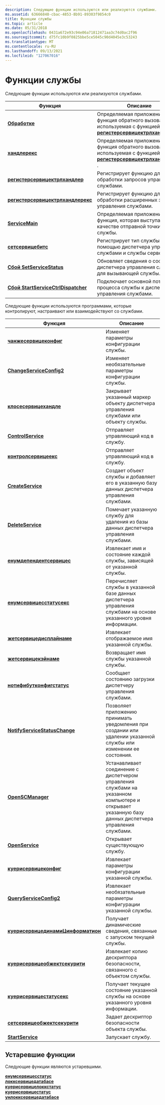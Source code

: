 ```yaml
---
description: Следующие функции используются или реализуются службами.
ms.assetid: 63666848-cbac-4853-8b91-89303f9854c0
title: Функции службы
ms.topic: article
ms.date: 05/31/2018
ms.openlocfilehash: 0431a672e93c94e06a71812471aa3c74d0ac2f96
ms.sourcegitcommit: d75fc10b9f0825bbe5ce5045c90d4045e3c53243
ms.translationtype: MT
ms.contentlocale: ru-RU
ms.lasthandoff: 09/13/2021
ms.locfileid: "127067016"
---
```

# <a name="service-functions"></a>Функции службы

Следующие функции используются или реализуются службами.



| Функция                                                             | Описание                                                                                                                           |
|----------------------------------------------------------------------|---------------------------------------------------------------------------------------------------------------------------------------|
| [**Обработке**](/windows/desktop/api/Winsvc/nc-winsvc-lphandler_function)                                           | Определяемая приложением функция обратного вызова, используемая с функцией [**регистерсервицектрлхандлер**](/windows/desktop/api/Winsvc/nf-winsvc-registerservicectrlhandlera) .     |
| [**хандлерекс**](/windows/desktop/api/WinSvc/nc-winsvc-lphandler_function_ex)                                       | Определяемая приложением функция обратного вызова, используемая с функцией [**регистерсервицектрлхандлерекс**](/windows/desktop/api/Winsvc/nf-winsvc-registerservicectrlhandlerexa) . |
| [**регистерсервицектрлхандлер**](/windows/desktop/api/Winsvc/nf-winsvc-registerservicectrlhandlera)     | Регистрирует функцию для обработки запросов управления службами.                                                                              |
| [**регистерсервицектрлхандлерекс**](/windows/desktop/api/Winsvc/nf-winsvc-registerservicectrlhandlerexa) | Регистрирует функцию для обработки расширенных запросов управления службами.                                                                     |
| [**ServiceMain**](/windows/win32/api/winsvc/nc-winsvc-lpservice_main_functiona)                                   | Определяемая приложением функция, которая выступает в качестве отправной точки для службы.                                                      |
| [**сетсервицебитс**](/windows/desktop/api/Lmserver/nf-lmserver-setservicebits)                             | Регистрирует тип службы с помощью диспетчера управления службами и службы сервера.                                                     |
| [**Сбой SetServiceStatus**](/windows/desktop/api/Winsvc/nf-winsvc-setservicestatus)                         | Обновляет сведения о состоянии диспетчера управления службами для вызывающей службы.                                                     |
| [**Сбой StartServiceCtrlDispatcher**](/windows/desktop/api/Winsvc/nf-winsvc-startservicectrldispatchera)     | Подключает основной поток процесса службы к диспетчеру управления службами.                                                         |



 

Следующие функции используются программами, которые контролируют, настраивают или взаимодействуют со службами.



| Функция                                                                 | Описание                                                                                                                                 |
|--------------------------------------------------------------------------|---------------------------------------------------------------------------------------------------------------------------------------------|
| [**чанжесервицеконфиг**](/windows/desktop/api/Winsvc/nf-winsvc-changeserviceconfiga)                       | Изменяет параметры конфигурации службы.                                                                                          |
| [**ChangeServiceConfig2**](/windows/desktop/api/Winsvc/nf-winsvc-changeserviceconfig2a)                     | Изменяет необязательные параметры конфигурации службы.                                                                                 |
| [**клосесервицехандле**](/windows/desktop/api/Winsvc/nf-winsvc-closeservicehandle)                         | Закрывает указанный маркер объекту диспетчера управления службами или объекту службы.                                                        |
| [**ControlService**](/windows/desktop/api/Winsvc/nf-winsvc-controlservice)                                 | Отправляет управляющий код в службу.                                                                                                          |
| [**контролсервицеекс**](/windows/desktop/api/Winsvc/nf-winsvc-controlserviceexa)                             | Отправляет управляющий код в службу.                                                                                                          |
| [**CreateService**](/windows/desktop/api/Winsvc/nf-winsvc-createservicea)                                   | Создает объект службы и добавляет его в указанную базу данных диспетчера управления службами.                                                     |
| [**DeleteService**](/windows/desktop/api/Winsvc/nf-winsvc-deleteservice)                                   | Помечает указанную службу для удаления из базы данных диспетчера управления службами.                                                         |
| [**енумдепендентсервицес**](/windows/desktop/api/Winsvc/nf-winsvc-enumdependentservicesa)                   | Извлекает имя и состояние каждой службы, зависящей от указанной службы.                                                        |
| [**енумсервицесстатусекс**](/windows/desktop/api/Winsvc/nf-winsvc-enumservicesstatusexa)                     | Перечисляет службы в указанной базе данных диспетчера управления службами на основе указанного уровня информации.                             |
| [**жетсервицедисплайнаме**](/windows/desktop/api/Winsvc/nf-winsvc-getservicedisplaynamea)                   | Извлекает отображаемое имя указанной службы.                                                                                        |
| [**жетсервицекэйнаме**](/windows/desktop/api/Winsvc/nf-winsvc-getservicekeynamea)                           | Возвращает имя службы указанной службы.                                                                                        |
| [**нотифибутконфигстатус**](/windows/desktop/api/Winsvc/nf-winsvc-notifybootconfigstatus)                 | Сообщает состоянию загрузки диспетчеру управления службами.                                                                                     |
| [**NotifyServiceStatusChange**](/windows/desktop/api/Winsvc/nf-winsvc-notifyservicestatuschangea)           | Позволяет приложению принимать уведомления при создании или удалении указанной службы или изменении ее состояния.                 |
| [**OpenSCManager**](/windows/desktop/api/Winsvc/nf-winsvc-openscmanagera)                                   | Устанавливает соединение с диспетчером управления службами на указанном компьютере и открывает указанную базу данных диспетчера управления службами. |
| [**OpenService**](/windows/desktop/api/Winsvc/nf-winsvc-openservicea)                                       | Открывает существующую службу.                                                                                                                  |
| [**куерисервицеконфиг**](/windows/desktop/api/Winsvc/nf-winsvc-queryserviceconfiga)                         | Извлекает параметры конфигурации указанной службы.                                                                            |
| [**QueryServiceConfig2**](/windows/desktop/api/Winsvc/nf-winsvc-queryserviceconfig2a)                       | Извлекает необязательные параметры конфигурации указанной службы.                                                                   |
| [**куерисервицединамиЦинформатион**](/windows/desktop/api/Winsvc/nf-winsvc-queryservicedynamicinformation) | Получает динамические сведения, связанные с запуском текущей службы.                                                                         |
| [**куерисервицеобжектсекурити**](/windows/desktop/api/winsvc/nf-winsvc-queryserviceobjectsecurity)    | Извлекает копию дескриптора безопасности, связанного с объектом службы.                                                               |
| [**куерисервицестатусекс**](/windows/desktop/api/Winsvc/nf-winsvc-queryservicestatusex)                     | Получает текущее состояние указанной службы на основе указанного уровня информации.                                             |
| [**сетсервицеобжектсекурити**](/windows/desktop/api/winsvc/nf-winsvc-setserviceobjectsecurity)        | Задает дескриптор безопасности объекта службы.                                                                                           |
| [**StartService**](/windows/desktop/api/Winsvc/nf-winsvc-startservicea)                                     | Запускает службу.                                                                                                                           |



 

## <a name="obsolete-functions"></a>Устаревшие функции

Следующие функции являются устаревшими.<dl>

[**енумсервицесстатус**](/windows/desktop/api/Winsvc/nf-winsvc-enumservicesstatusa)  
[**локксервицедатабасе**](/windows/desktop/api/Winsvc/nf-winsvc-lockservicedatabase)  
[**куерисервицелоккстатус**](/windows/desktop/api/Winsvc/nf-winsvc-queryservicelockstatusa)  
[**куерисервицестатус**](/windows/desktop/api/Winsvc/nf-winsvc-queryservicestatus)  
[**унлокксервицедатабасе**](/windows/desktop/api/Winsvc/nf-winsvc-unlockservicedatabase)  
</dl>

 

 
